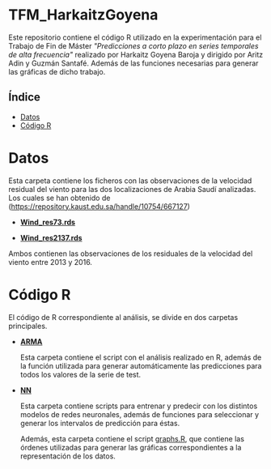 # TFM_HarkaitzGoyena
Este repositorio contiene el código R utilizado en la experimentación para el Trabajo de Fin de Máster _"Predicciones a corto plazo en series
temporales de alta frecuencia"_ realizado por Harkaitz Goyena Baroja y dirigido por Aritz Adin y Guzmán Santafé. Además de las funciones necesarias para generar las gráficas de dicho trabajo.


## Índice

- [Datos](#Datos)
- [Código R](#CódigoR)

# Datos

Esta carpeta contiene los ficheros con las observaciones de la velocidad residual del viento para las dos localizaciones de Arabia Saudí analizadas. Los cuales se han obtenido de (https://repository.kaust.edu.sa/handle/10754/667127)

- [**Wind_res73.rds**](https://github.com/spatialstatisticsupna/TFM_HarkaitzGoyena/blob/main/Datos/Wind_res73.rds)
  
- [**Wind_res2137.rds**](https://github.com/spatialstatisticsupna/TFM_HarkaitzGoyena/blob/main/Datos/Wind_res2137.rds)

Ambos contienen las observaciones de los residuales de la velocidad del viento entre 2013 y 2016.

# Código R
El código de R correspondiente al análisis, se divide en dos carpetas principales.

- [**ARMA**](https://github.com/spatialstatisticsupna/Confounding_article/blob/master/R/ARMA)

  Esta carpeta contiene el script con el análisis realizado en R, además de la función utilizada para generar automáticamente las predicciones para todos los valores de la serie de test.
  
- [**NN**](https://github.com/spatialstatisticsupna/Confounding_article/blob/master/R/NN)

  Esta carpeta contiene scripts para entrenar y predecir con los distintos modelos de redes neuronales, además de funciones para seleccionar y generar los intervalos de predicción para éstas.
  
  Además, esta carpeta contiene el script [graphs.R](https://github.com/spatialstatisticsupna/Confounding_article/blob/master/R/graphs.R), que contiene las órdenes utilizadas para generar las gráficas correspondientes a la representación de los datos.
